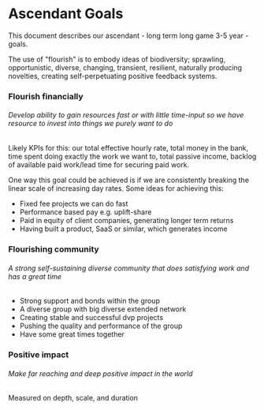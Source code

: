 # Ascendant Goals

This document describes our ascendant - long term long game 3-5 year - goals.

The use of "flourish" is to embody ideas of biodiversity; sprawling, opportunistic, diverse,
changing, transient, resilient, naturally producing novelties, creating self-perpetuating positive
feedback systems.

### Flourish financially
###### Develop ability to gain resources fast or with little time-input so we have resource to invest into things we purely want to do

Likely KPIs for this: our total effective hourly rate, total money in the bank, time spent doing
exactly the work we want to, total passive income, backlog of available paid work/lead time for
securing paid work.

One way this goal could be achieved is if we are consistently breaking the linear scale of
increasing day rates. Some ideas for achieving this:
- Fixed fee projects we can do fast
- Performance based pay e.g. uplift-share
- Paid in equity of client companies, generating longer term returns
- Having built a product, SaaS or similar, which generates income


### Flourishing community
###### A strong self-sustaining diverse community that does satisfying work and has a great time

- Strong support and bonds within the group
- A diverse group with big diverse extended network
- Creating stable and successful dvp projects
- Pushing the quality and performance of the group
- Have some great times together


### Positive impact
###### Make far reaching and deep positive impact in the world

Measured on depth, scale, and duration


